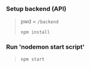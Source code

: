 ### Setup backend (API)
> pwd = `/backend`
> 
> `npm install`

### Run 'nodemon start script'
> `npm start` 
